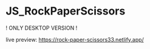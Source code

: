 # JS_RockPaperScissors
! ONLY DESKTOP VERSION !

live preview: https://rock-paper-scissors33.netlify.app/
